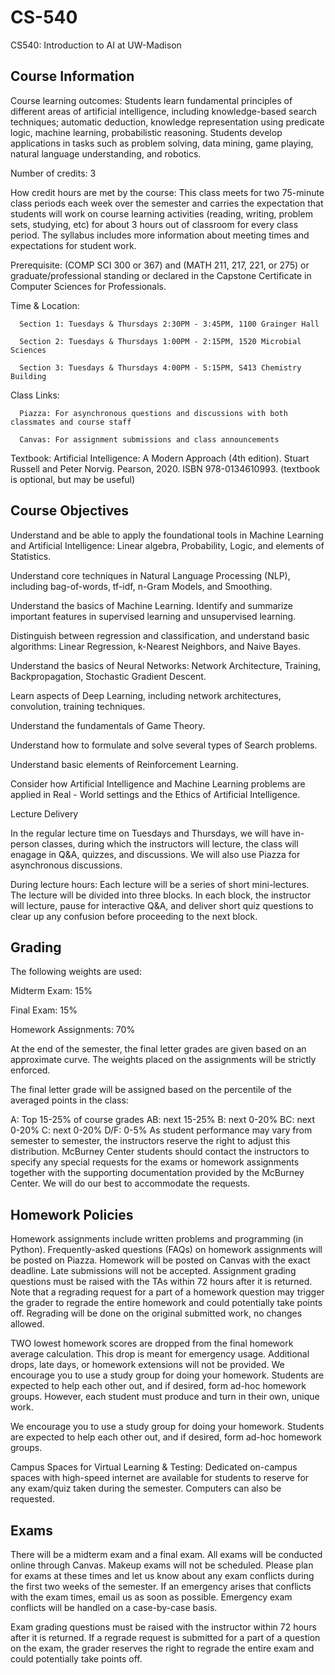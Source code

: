 # CS-540
CS540: Introduction to AI at UW-Madison

## Course Information

Course learning outcomes: Students learn fundamental principles of different areas of artificial intelligence, including knowledge-based search techniques; automatic deduction, knowledge representation using predicate logic, machine learning, probabilistic reasoning. Students develop applications in tasks such as problem solving, data mining, game playing, natural language understanding, and robotics.

Number of credits: 3

How credit hours are met by the course: This class meets for two 75-minute class periods each week over the semester and carries the expectation that students will work on course learning activities (reading, writing, problem sets, studying, etc) for about 3 hours out of classroom for every class period. The syllabus includes more information about meeting times and expectations for student work.

Prerequisite: (COMP SCI 300 or 367) and (MATH 211, 217, 221, or 275) or graduate/professional standing or declared in the Capstone Certificate in Computer Sciences for Professionals.

Time & Location:

      Section 1: Tuesdays & Thursdays 2:30PM - 3:45PM, 1100 Grainger Hall
      
      Section 2: Tuesdays & Thursdays 1:00PM - 2:15PM, 1520 Microbial Sciences
      
      Section 3: Tuesdays & Thursdays 4:00PM - 5:15PM, S413 Chemistry Building

Class Links:

      Piazza: For asynchronous questions and discussions with both classmates and course staff
      
      Canvas: For assignment submissions and class announcements

Textbook: Artificial Intelligence: A Modern Approach (4th edition). Stuart Russell and Peter Norvig. Pearson, 2020. ISBN 978-0134610993. (textbook is optional, but may be useful)

## Course Objectives

  Understand and be able to apply the foundational tools in Machine Learning and Artificial Intelligence: Linear algebra, Probability, Logic, and elements of Statistics.

  Understand core techniques in Natural Language Processing (NLP), including bag-of-words, tf-idf, n-Gram Models, and Smoothing.

  Understand the basics of Machine Learning. Identify and summarize important features in supervised learning and unsupervised learning.

  Distinguish between regression and classification, and understand basic algorithms: Linear Regression, k-Nearest Neighbors, and Naive Bayes.

  Understand the basics of Neural Networks: Network Architecture, Training, Backpropagation, Stochastic Gradient Descent.

  Learn aspects of Deep Learning, including network architectures, convolution, training techniques.

  Understand the fundamentals of Game Theory.

  Understand how to formulate and solve several types of Search problems.

  Understand basic elements of Reinforcement Learning.

  Consider how Artificial Intelligence and Machine Learning problems are applied in Real - World settings and the Ethics of Artificial Intelligence.

  Lecture Delivery

In the regular lecture time on Tuesdays and Thursdays, we will have in-person classes, during which the instructors will lecture, the class will enagage in Q&A, quizzes, and discussions. We will also use Piazza for asynchronous discussions.

During lecture hours: Each lecture will be a series of short mini-lectures. The lecture will be divided into three blocks. In each block, the instructor will lecture, pause for interactive Q&A, and deliver short quiz questions to clear up any confusion before proceeding to the next block.

## Grading

The following weights are used:

Midterm Exam: 15%

Final Exam: 15%

Homework Assignments: 70%

At the end of the semester, the final letter grades are given based on an approximate curve. The weights placed on the assignments will be strictly enforced.

The final letter grade will be assigned based on the percentile of the averaged points in the class:

A: Top 15-25% of course grades
AB: next 15-25%
B: next 0-20%
BC: next 0-20%
C: next 0-20%
D/F: 0-5%
As student performance may vary from semester to semester, the instructors reserve the right to adjust this distribution. McBurney Center students should contact the instructors to specify any special requests for the exams or homework assignments together with the supporting documentation provided by the McBurney Center. We will do our best to accommodate the requests.

## Homework Policies

Homework assignments include written problems and programming (in Python). Frequently-asked questions (FAQs) on homework assignments will be posted on Piazza. Homework will be posted on Canvas with the exact deadline. Late submissions will not be accepted. Assignment grading questions must be raised with the TAs within 72 hours after it is returned. Note that a regrading request for a part of a homework question may trigger the grader to regrade the entire homework and could potentially take points off. Regrading will be done on the original submitted work, no changes allowed.

TWO lowest homework scores are dropped from the final homework average calculation. This drop is meant for emergency usage. Additional drops, late days, or homework extensions will not be provided. We encourage you to use a study group for doing your homework. Students are expected to help each other out, and if desired, form ad-hoc homework groups. However, each student must produce and turn in their own, unique work.

We encourage you to use a study group for doing your homework. Students are expected to help each other out, and if desired, form ad-hoc homework groups.

Campus Spaces for Virtual Learning & Testing: Dedicated on-campus spaces with high-speed internet are available for students to reserve for any exam/quiz taken during the semester. Computers can also be requested.

## Exams

There will be a midterm exam and a final exam. All exams will be conducted online through Canvas. Makeup exams will not be scheduled. Please plan for exams at these times and let us know about any exam conflicts during the first two weeks of the semester. If an emergency arises that conflicts with the exam times, email us as soon as possible. Emergency exam conflicts will be handled on a case-by-case basis.

Exam grading questions must be raised with the instructor within 72 hours after it is returned. If a regrade request is submitted for a part of a question on the exam, the grader reserves the right to regrade the entire exam and could potentially take points off.
